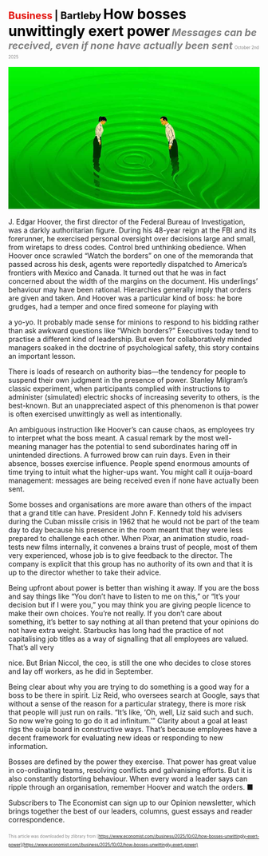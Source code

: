 <span style="color:#E3120B; font-size:14.9pt; font-weight:bold;">Business</span> <span style="color:#000000; font-size:14.9pt; font-weight:bold;">| Bartleby</span>
<span style="color:#000000; font-size:21.0pt; font-weight:bold;">How bosses unwittingly exert power</span>
<span style="color:#808080; font-size:14.9pt; font-weight:bold; font-style:italic;">Messages can be received, even if none have actually been sent</span>
<span style="color:#808080; font-size:6.2pt;">October 2nd 2025</span>

![](../images/055_How_bosses_unwittingly_exert_power/p0225_img01.jpeg)

J. Edgar Hoover, the first director of the Federal Bureau of Investigation, was a darkly authoritarian figure. During his 48-year reign at the FBI and its forerunner, he exercised personal oversight over decisions large and small, from wiretaps to dress codes. Control bred unthinking obedience. When Hoover once scrawled “Watch the borders” on one of the memoranda that passed across his desk, agents were reportedly dispatched to America’s frontiers with Mexico and Canada. It turned out that he was in fact concerned about the width of the margins on the document. His underlings’ behaviour may have been rational. Hierarchies generally imply that orders are given and taken. And Hoover was a particular kind of boss: he bore grudges, had a temper and once fired someone for playing with

a yo-yo. It probably made sense for minions to respond to his bidding rather than ask awkward questions like “Which borders?” Executives today tend to practise a different kind of leadership. But even for collaboratively minded managers soaked in the doctrine of psychological safety, this story contains an important lesson.

There is loads of research on authority bias—the tendency for people to suspend their own judgment in the presence of power. Stanley Milgram’s classic experiment, when participants complied with instructions to administer (simulated) electric shocks of increasing severity to others, is the best-known. But an unappreciated aspect of this phenomenon is that power is often exercised unwittingly as well as intentionally.

An ambiguous instruction like Hoover’s can cause chaos, as employees try to interpret what the boss meant. A casual remark by the most well-meaning manager has the potential to send subordinates haring off in unintended directions. A furrowed brow can ruin days. Even in their absence, bosses exercise influence. People spend enormous amounts of time trying to intuit what the higher-ups want. You might call it ouija-board management: messages are being received even if none have actually been sent.

Some bosses and organisations are more aware than others of the impact that a grand title can have. President John F. Kennedy told his advisers during the Cuban missile crisis in 1962 that he would not be part of the team day to day because his presence in the room meant that they were less prepared to challenge each other. When Pixar, an animation studio, road-tests new films internally, it convenes a brains trust of people, most of them very experienced, whose job is to give feedback to the director. The company is explicit that this group has no authority of its own and that it is up to the director whether to take their advice.

Being upfront about power is better than wishing it away. If you are the boss and say things like “You don’t have to listen to me on this,” or “It’s your decision but if I were you,” you may think you are giving people licence to make their own choices. You’re not really. If you don’t care about something, it’s better to say nothing at all than pretend that your opinions do not have extra weight. Starbucks has long had the practice of not capitalising job titles as a way of signalling that all employees are valued. That’s all very

nice. But Brian Niccol, the ceo, is still the one who decides to close stores and lay off workers, as he did in September.

Being clear about why you are trying to do something is a good way for a boss to be there in spirit. Liz Reid, who oversees search at Google, says that without a sense of the reason for a particular strategy, there is more risk that people will just run on rails. “It’s like, ‘Oh, well, Liz said such and such. So now we’re going to go do it ad infinitum.’” Clarity about a goal at least rigs the ouija board in constructive ways. That’s because employees have a decent framework for evaluating new ideas or responding to new information.

Bosses are defined by the power they exercise. That power has great value in co-ordinating teams, resolving conflicts and galvanising efforts. But it is also constantly distorting behaviour. When every word a leader says can ripple through an organisation, remember Hoover and watch the orders. ■

Subscribers to The Economist can sign up to our Opinion newsletter, which brings together the best of our leaders, columns, guest essays and reader correspondence.

<span style="color:#808080; font-size:6.2pt;">This article was downloaded by zlibrary from [https://www.economist.com//business/2025/10/02/how-bosses-unwittingly-exert-power](https://www.economist.com//business/2025/10/02/how-bosses-unwittingly-exert-power)</span>
